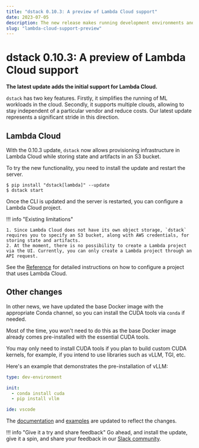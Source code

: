 ```yaml
---
title: "dstack 0.10.3: A preview of Lambda Cloud support"
date: 2023-07-05
description: The new release makes running development environments and tasks in the cloud even easier.
slug: "lambda-cloud-support-preview"
---
```


# dstack 0.10.3: A preview of Lambda Cloud support

__The latest update adds the initial support for Lambda Cloud.__

`dstack` has two key features. Firstly, it simplifies the running of ML workloads in the cloud.
Secondly, it supports multiple clouds, allowing to stay independent of a particular vendor and reduce
costs. Our latest update represents a significant stride in this direction.

<!-- more -->

## Lambda Cloud

With the 0.10.3 update, `dstack` now allows provisioning infrastructure in Lambda Cloud while storing state and
artifacts in an S3 bucket.

To try the new functionality, you need to install the update and restart the server.

<div class="termy">

```shell
$ pip install "dstack[lambda]" --update
$ dstack start
```

</div>

Once the CLI is updated and the server is restarted, you can configure a Lambda Cloud project.

!!! info "Existing limitations"

    1. Since Lambda Cloud does not have its own object storage, `dstack` requires you to specify an S3 bucket, along with AWS credentials, for storing state and artifacts.
    2. At the moment, there is no possibility to create a Lambda project via the UI. Currently, you can only create a Lambda project through an API request.

See the [Reference](../../docs/reference/backends/lambda.md) for detailed instructions on how to configure a project that uses Lambda Cloud.

## Other changes

In other news, we have updated the base Docker image with the appropriate Conda channel, so you can install the CUDA
tools via `conda` if needed.

Most of the time, you won't need to do this as the base Docker image already comes pre-installed with the essential CUDA tools.

You may only need to install CUDA tools if you plan to build custom CUDA kernels, for example, if you intend to use
libraries such as vLLM, TGI, etc.

Here's an example that demonstrates the pre-installation of vLLM:

<div editor-title=".dstack.yml">

```yaml
type: dev-environment

init:
  - conda install cuda
  - pip install vllm

ide: vscode
```

</div>

The [documentation](../../docs) and [examples](https://github.com/dstackai/dstack-examples/blob/main/README.md)
are updated to reflect the changes.

!!! info "Give it a try and share feedback"
    Go ahead, and install the update, give it a spin, and share your feedback in
    our [Slack community](https://join.slack.com/t/dstackai/shared_invite/zt-xdnsytie-D4qU9BvJP8vkbkHXdi6clQ).
